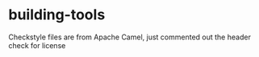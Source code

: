 building-tools
================
Checkstyle files are from Apache Camel, just commented out the header check for license